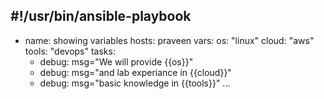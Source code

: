 #!/usr/bin/ansible-playbook
---
 - name: showing variables
   hosts: praveen
   vars: 
     os: "linux"
     cloud: "aws"
     tools: "devops"
   tasks:
     - debug: msg="We will provide {{os}}"
     - debug: msg="and lab experiance in {{cloud}}"
     - debug: msg="basic knowledge in {{tools}}"
...
